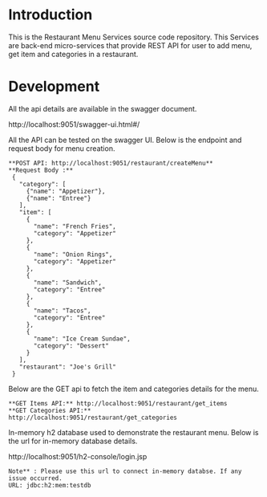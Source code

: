 # Introduction

This is the Restaurant Menu Services source code repository. This Services are back-end micro-services that provide REST API for user to add menu, get item and categories in a restaurant.

# Development

All the api details are available in the swagger document.

http://localhost:9051/swagger-ui.html#/

All the API can be tested on the swagger UI. Below is the endpoint and request body for menu creation. 

    **POST API: http://localhost:9051/restaurant/createMenu**
    **Request Body :**
     {
       "category": [
         {"name": "Appetizer"},
         {"name": "Entree"}
       ],
       "item": [
         {
           "name": "French Fries",
           "category": "Appetizer"
         },
         {
           "name": "Onion Rings",
           "category": "Appetizer"
         },
         {
           "name": "Sandwich",
           "category": "Entree"
         },
         {
           "name": "Tacos",
           "category": "Entree"
         },
         {
           "name": "Ice Cream Sundae",
           "category": "Dessert"
         }
       ],
       "restaurant": "Joe's Grill"
     }

Below are the GET api to fetch the item and categories details for the menu.
        
    **GET Items API:** http://localhost:9051/restaurant/get_items
    **GET Categories API:** http://localhost:9051/restaurant/get_categories
       

In-memory h2 database used to demonstrate the restaurant menu. Below is the url for in-memory database details.

http://localhost:9051/h2-console/login.jsp

    Note** : Please use this url to connect in-memory databse. If any issue occurred.
    URL: jdbc:h2:mem:testdb
